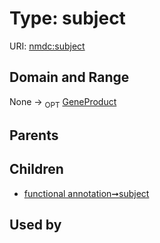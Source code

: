 
# Type: subject




URI: [nmdc:subject](https://microbiomedata/meta/subject)


## Domain and Range

None ->  <sub>OPT</sub> [GeneProduct](GeneProduct.md)

## Parents


## Children

 *  [functional annotation➞subject](functional_annotation_subject.md)

## Used by

